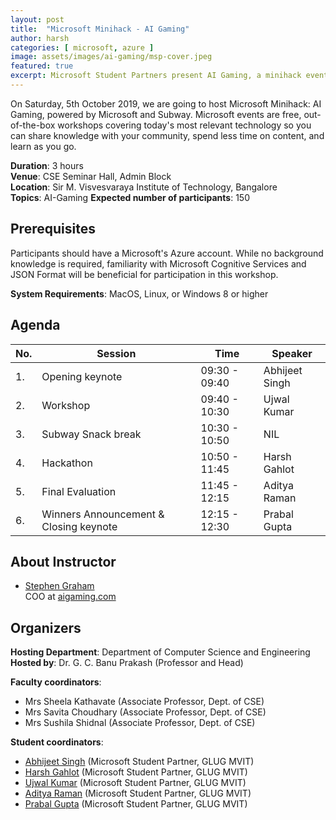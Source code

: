 ```yaml
---
layout: post
title:  "Microsoft Minihack - AI Gaming"
author: harsh
categories: [ microsoft, azure ]
image: assets/images/ai-gaming/msp-cover.jpeg
featured: true
excerpt: Microsoft Student Partners present AI Gaming, a minihack event at Sir M. Visvesvaraya Institute of Technology, Bangalore.
---
```

<!-- Add post written in markdown or html below -->
On Saturday, 5th October 2019, we are going to host Microsoft Minihack: AI Gaming, powered by Microsoft and Subway. Microsoft events are free, out-of-the-box workshops covering today's most relevant technology so you can share knowledge with your community, spend less time on content, and learn as you go.

**Duration**: 3 hours  
**Venue**: CSE Seminar Hall, Admin Block  
**Location**: Sir M. Visvesvaraya Institute of Technology, Bangalore  
**Topics**: AI-Gaming
**Expected number of participants**: 150

## Prerequisites
Participants should have a Microsoft's Azure account. While no background knowledge is required, familiarity with Microsoft Cognitive Services and JSON Format will be beneficial for participation in this workshop.

**System Requirements**: MacOS, Linux, or Windows 8 or higher

## Agenda

| No. | Session | Time | Speaker |
|-----|---------|------|---------|
|  1. | Opening keynote  | 09:30 - 09:40  | Abhijeet Singh |
|  2. | Workshop | 09:40 - 10:30  | Ujwal Kumar |
|  3. | Subway Snack break | 10:30 - 10:50 | NIL |
|  4. | Hackathon | 10:50 - 11:45 | Harsh Gahlot |
|  5. | Final Evaluation | 11:45 - 12:15 | Aditya Raman |
|  6. | Winners Announcement & Closing keynote | 12:15 - 12:30 | Prabal Gupta |



<!--
## The event

The event was organized by the *Computer Science & Engineering Department* of [Sir M. Visvesvaraya Institute of Technology, Bangalore](http://sirmvit.edu). The event began with an invocation keynote after which the technical sessions started. The event was sponsored by MLH, Microsoft, and Subway. Students were given a starter code with bugs for a 3D car racing game using Unity 3D. The aim of the workshop was to explain the workflow of Unity 3D for Windows Desktop game development and solve the bugs in the code to complete and play the game. The event ended with a closing keynote and a group photograph after which the audience was dispersed. -->

## About Instructor

- [Stephen Graham](https://www.linkedin.com/in/stephenjgraham/)  
    COO at [aigaming.com](https://www.aigaming.com)

## Organizers
**Hosting Department**: Department of Computer Science and Engineering  
**Hosted by**: Dr. G. C. Banu Prakash (Professor and Head)  

**Faculty coordinators**:
- Mrs Sheela Kathavate (Associate Professor, Dept. of CSE)
- Mrs Savita Choudhary (Associate Professor, Dept. of CSE)
- Mrs Sushila Shidnal (Associate Professor, Dept. of CSE)

**Student coordinators**:
- [Abhijeet Singh](http://absingh.com) (Microsoft Student Partner, GLUG MVIT)
- [Harsh Gahlot](https://www.linkedin.com/in/hersh257/) (Microsoft Student Partner, GLUG MVIT)
- [Ujwal Kumar](https://www.linkedin.com/in/ujwal-kumar-a096b179/) (Microsoft Student Partner, GLUG MVIT)
- [Aditya Raman](https://www.linkedin.com/in/ramanaditya/) (Microsoft Student Partner, GLUG MVIT)
- [Prabal Gupta](https://www.linkedin.com/in/prabal-gupta-63722b146/) (Microsoft Student Partner, GLUG MVIT)
